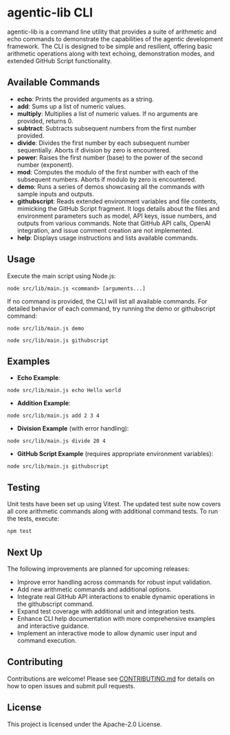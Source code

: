 # agentic-lib CLI

agentic-lib is a command line utility that provides a suite of arithmetic and echo commands to demonstrate the capabilities of the agentic development framework. The CLI is designed to be simple and resilient, offering basic arithmetic operations along with text echoing, demonstration modes, and extended GitHub Script functionality.

## Available Commands

- **echo**: Prints the provided arguments as a string.
- **add**: Sums up a list of numeric values.
- **multiply**: Multiplies a list of numeric values. If no arguments are provided, returns 0.
- **subtract**: Subtracts subsequent numbers from the first number provided.
- **divide**: Divides the first number by each subsequent number sequentially. Aborts if division by zero is encountered.
- **power**: Raises the first number (base) to the power of the second number (exponent).
- **mod**: Computes the modulo of the first number with each of the subsequent numbers. Aborts if modulo by zero is encountered.
- **demo**: Runs a series of demos showcasing all the commands with sample inputs and outputs.
- **githubscript**: Reads extended environment variables and file contents, mimicking the GitHub Script fragment. It logs details about the files and environment parameters such as model, API keys, issue numbers, and outputs from various commands. Note that GitHub API calls, OpenAI integration, and issue comment creation are not implemented.
- **help**: Displays usage instructions and lists available commands.

## Usage

Execute the main script using Node.js:

```
node src/lib/main.js <command> [arguments...]
```

If no command is provided, the CLI will list all available commands. For detailed behavior of each command, try running the demo or githubscript command:

```
node src/lib/main.js demo
```

```
node src/lib/main.js githubscript
```

## Examples

- **Echo Example**:

```
node src/lib/main.js echo Hello world
```

- **Addition Example**:

```
node src/lib/main.js add 2 3 4
```

- **Division Example** (with error handling):

```
node src/lib/main.js divide 20 4
```

- **GitHub Script Example** (requires appropriate environment variables):

```
node src/lib/main.js githubscript
```

## Testing

Unit tests have been set up using Vitest. The updated test suite now covers all core arithmetic commands along with additional command tests. To run the tests, execute:

```
npm test
```

## Next Up

The following improvements are planned for upcoming releases:

- Improve error handling across commands for robust input validation.
- Add new arithmetic commands and additional options.
- Integrate real GitHub API interactions to enable dynamic operations in the githubscript command.
- Expand test coverage with additional unit and integration tests.
- Enhance CLI help documentation with more comprehensive examples and interactive guidance.
- Implement an interactive mode to allow dynamic user input and command execution.

## Contributing

Contributions are welcome! Please see [CONTRIBUTING.md](./CONTRIBUTING.md) for details on how to open issues and submit pull requests.

## License

This project is licensed under the Apache-2.0 License.
